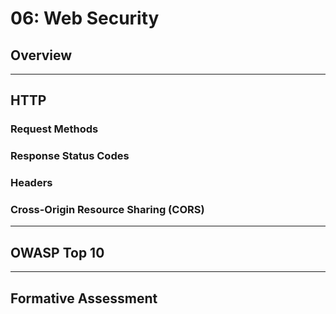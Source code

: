 # 06: Web Security

## Overview

---

## HTTP

### Request Methods

### Response Status Codes

### Headers

### Cross-Origin Resource Sharing (CORS)

---

## OWASP Top 10

---

## Formative Assessment

